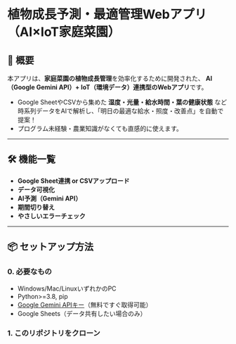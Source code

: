 # 植物成長予測・最適管理Webアプリ（AI×IoT家庭菜園）

## 🌱 概要

本アプリは、**家庭菜園の植物成長管理**を効率化するために開発された、
**AI（Google Gemini API）+ IoT（環境データ）連携型のWebアプリ**です。

- Google SheetやCSVから集めた **湿度・光量・給水時間・葉の健康状態** など時系列データをAIで解析し、「明日の最適な給水・照度・改善点」を自動で提案！
- プログラム未経験・農業知識がなくても直感的に使えます。

---

## 🛠️ 機能一覧

- **Google Sheet連携 or CSVアップロード**
- **データ可視化**
- **AI予測（Gemini API）**
- **期間切り替え**
- **やさしいエラーチェック**

---

## 📦 セットアップ方法

### 0. 必要なもの

- Windows/Mac/LinuxいずれかのPC
- Python>=3.8, pip
- [Google Gemini APIキー](https://aistudio.google.com/app/apikey)（無料ですぐ取得可能）
- Google Sheets（データ共有したい場合のみ）

### 1. このリポジトリをクローン


